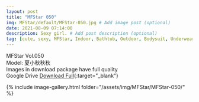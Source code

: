 ```yaml
---
layout: post
title: "MFStar 050"
img: MFStar/default/MFStar-050.jpg # Add image post (optional)
date: 2021-08-09 07:14:00
description: Sexy girl. # Add post description (optional)
tag: [cute, sexy, MFStar, Indoor, Bathtub, Outdoor, Bodysuit, Underwear, Cosplay, Big Tits, Tattoo, CHINAGIRLS]
---
```

MFStar Vol.050  
Model: 夏小秋秋秋   
Images in download package have full quality                    
Google Drive [Download Full](http://gestyy.com/eoLgiT){:target="_blank"}

{% include image-gallery.html folder="/assets/img/MFStar/MFStar-050/" %}
